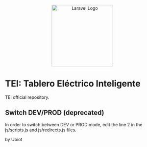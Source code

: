 <p align="center"><a href="https://www.tei.com.ve/" target="_blank"><img src="https://raw.githubusercontent.com/ubiot-alejandro/teiApp/main/imagenes/iconos/TEI.png" width="200" alt="Laravel Logo"></a></p>

# TEI: Tablero Eléctrico Inteligente
TEI official repository.

## Switch DEV/PROD (deprecated)
In order to switch between DEV or PROD mode, edit the line 2 in the js/scripts.js and js/redirects.js files.

by Ubiot

